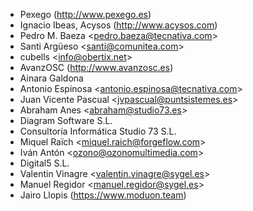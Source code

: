 - Pexego (<http://www.pexego.es>)
- Ignacio Ibeas, Acysos (<http://www.acysos.com>)
- Pedro M. Baeza \<<pedro.baeza@tecnativa.com>\>
- Santi Argüeso \<<santi@comunitea.com>\>
- cubells \<<info@obertix.net>\>
- AvanzOSC (<http://www.avanzosc.es>)
- Ainara Galdona
- Antonio Espinosa \<<antonio.espinosa@tecnativa.com>\>
- Juan Vicente Pascual \<<jvpascual@puntsistemes.es>\>
- Abraham Anes \<<abraham@studio73.es>\>
- Diagram Software S.L.
- Consultoría Informática Studio 73 S.L.
- Miquel Raïch \<<miquel.raich@forgeflow.com>\>
- Iván Antón \<<ozono@ozonomultimedia.com>\>
- Digital5 S.L.
- Valentin Vinagre \<<valentin.vinagre@sygel.es>\>
- Manuel Regidor \<<manuel.regidor@sygel.es>\>
- Jairo Llopis (<https://www.moduon.team>)
